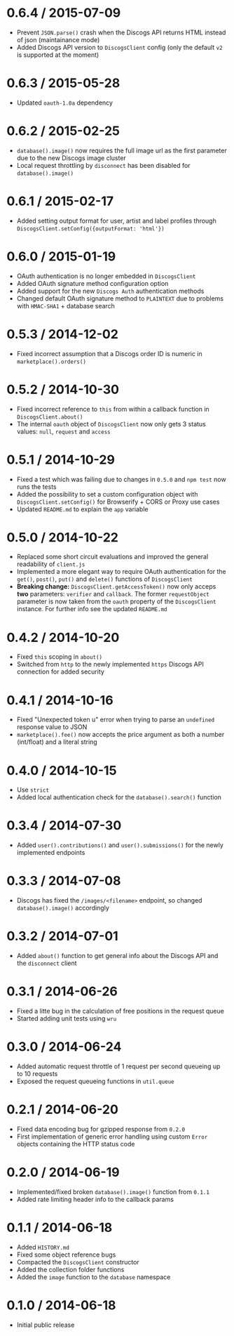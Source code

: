 0.6.4 / 2015-07-09
==================
  * Prevent `JSON.parse()` crash when the Discogs API returns HTML instead of json (maintainance mode)
  * Added Discogs API version to `DiscogsClient` config (only the default `v2` is supported at the moment)

0.6.3 / 2015-05-28
==================
  * Updated `oauth-1.0a` dependency

0.6.2 / 2015-02-25
==================
  * `database().image()` now requires the full image url as the first parameter due to the new Discogs image cluster
  * Local request throttling by `disconnect` has been disabled for `database().image()`

0.6.1 / 2015-02-17
==================
  * Added setting output format for user, artist and label profiles through `DiscogsClient.setConfig({outputFormat: 'html'})`

0.6.0 / 2015-01-19
==================
  * OAuth authentication is no longer embedded in `DiscogsClient`
  * Added OAuth signature method configuration option
  * Added support for the new `Discogs Auth` authentication methods
  * Changed default OAuth signature method to `PLAINTEXT` due to problems with `HMAC-SHA1` + database search

0.5.3 / 2014-12-02
==================
  * Fixed incorrect assumption that a Discogs order ID is numeric in `marketplace().orders()`

0.5.2 / 2014-10-30
==================
  * Fixed incorrect reference to `this` from within a callback function in `DiscogsClient.about()`
  * The internal `oauth` object of `DiscogsClient` now only gets 3 status values: `null`, `request` and `access`

0.5.1 / 2014-10-29
==================
  * Fixed a test which was failing due to changes in `0.5.0` and `npm test` now runs the tests
  * Added the possibility to set a custom configuration object with `DiscogsClient.setConfig()` for Browserify + CORS or Proxy use cases
  * Updated `README.md` to explain the `app` variable

0.5.0 / 2014-10-22
==================
  * Replaced some short circuit evaluations and improved the general readability of `client.js`
  * Implemented a more elegant way to require OAuth authentication for the `get()`, `post()`, `put()` and `delete()` functions of `DiscogsClient`
  * **Breaking change:** `DiscogsClient.getAccessToken()` now only acceps **two** parameters: `verifier` and `callback`. 
    The former `requestObject` parameter is now taken from the `oauth` property of the `DiscogsClient` instance. 
    For further info see the updated `README.md`

0.4.2 / 2014-10-20
==================
  * Fixed `this` scoping in `about()`
  * Switched from `http` to the newly implemented `https` Discogs API connection for added security

0.4.1 / 2014-10-16
==================
  * Fixed "Unexpected token u" error when trying to parse an `undefined` response value to JSON
  * `marketplace().fee()` now accepts the price argument as both a number (int/float) and a literal string

0.4.0 / 2014-10-15
==================
  * Use `strict`
  * Added local authentication check for the `database().search()` function

0.3.4 / 2014-07-30
==================
  * Added `user().contributions()` and `user().submissions()` for the newly implemented endpoints

0.3.3 / 2014-07-08
==================
  * Discogs has fixed the `/images/<filename>` endpoint, so changed `database().image()` accordingly

0.3.2 / 2014-07-01
==================
  * Added `about()` function to get general info about the Discogs API and the `disconnect` client

0.3.1 / 2014-06-26
==================
  * Fixed a litte bug in the calculation of free positions in the request queue
  * Started adding unit tests using `wru`

0.3.0 / 2014-06-24
==================
  * Added automatic request throttle of 1 request per second queueing up to 10 requests
  * Exposed the request queueing functions in `util.queue`

0.2.1 / 2014-06-20
==================
  * Fixed data encoding bug for gzipped response from `0.2.0`
  * First implementation of generic error handling using custom `Error` objects containing the HTTP status code

0.2.0 / 2014-06-19
==================
  * Implemented/fixed broken `database().image()` function from `0.1.1`
  * Added rate limiting header info to the callback params

0.1.1 / 2014-06-18
==================
  * Added `HISTORY.md`
  * Fixed some object reference bugs 
  * Compacted the `DiscogsClient` constructor
  * Added the collection folder functions
  * Added the `image` function to the `database` namespace

0.1.0 / 2014-06-18
==================
  * Initial public release